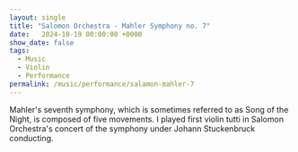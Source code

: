 ```yaml
---
layout: single
title: "Salomon Orchestra - Mahler Symphony no. 7"
date:   2024-10-19 00:00:00 +0000
show_date: false
tags: 
  - Music
  - Violin
  - Performance
permalink: /music/performance/salamon-mahler-7
---
```


Mahler's seventh symphony, which is sometimes referred to as Song of the Night, is composed of five movements.
I played first violin tutti in Salomon Orchestra's concert of the symphony under Johann Stuckenbruck conducting.